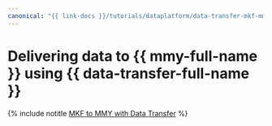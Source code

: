 ```yaml
---
canonical: "{{ link-docs }}/tutorials/dataplatform/data-transfer-mkf-mmy"
---
```


# Delivering data to {{ mmy-full-name }} using {{ data-transfer-full-name }}


{% include notitle [MKF to MMY with Data Transfer](../../_tutorials/dataplatform/data-transfer-mkf-mmy.md) %}
